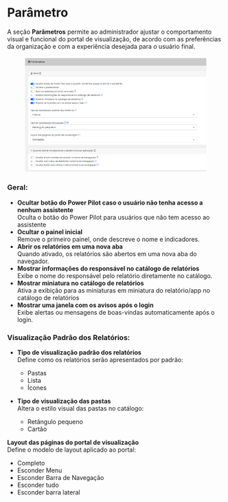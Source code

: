 # Parâmetro

A seção **Parâmetros** permite ao administrador ajustar o comportamento visual e funcional do portal de visualização, de acordo com as preferências da organização e com a experiência desejada para o usuário final.

<figure><img src="../../../.gitbook/assets/image (446).png" alt=""><figcaption></figcaption></figure>

### Geral:

* **Ocultar botão do Power Pilot caso o usuário não tenha acesso a nenhum assistente**\
  Oculta o botão do Power Pilot para usuários que não tem acesso ao assistente
* **Ocultar o painel inicial**\
  Remove o primeiro painel, onde descreve o nome e indicadores.
* **Abrir os relatórios em uma nova aba**\
  Quando ativado, os relatórios são abertos em uma nova aba do navegador.
* **Mostrar informações do responsável no catálogo de relatórios**\
  Exibe o nome do responsável pelo relatório diretamente no catálogo.
* **Mostrar miniatura no catálogo de relatórios**\
  Ativa a exibição para as miniaturas em miniatura do relatório/app no catálogo de relatórios
* **Mostrar uma janela com os avisos após o login**\
  Exibe alertas ou mensagens de boas-vindas automaticamente após o login.

### Visualização Padrão dos Relatórios:

*   **Tipo de visualização padrão dos relatórios**\
    Define como os relatórios serão apresentados por padrão:

    * Pastas
    * Lista
    * Ícones


*   **Tipo de visualização das pastas**\
    Altera o estilo visual das pastas no catálogo:

    * Retângulo pequeno
    * Cartão



**Layout das páginas do portal de visualização**\
Define o modelo de layout aplicado ao portal:

* Completo
* Esconder Menu
* Esconder Barra de Navegação
* Esconder tudo
* Esconder barra lateral
